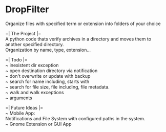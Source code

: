 # DropFilter
Organize files with specified term or extension into folders of your choice

=| The Project |=  
	A python code thats verify archives in a directory and moves them to another specified directory.  
	Organization by name, type, extension...

  
=| Todo |=  
~ inexistent dir exception  
~ open destination directory via notification  
~ don't overwrite or update with backup  
~ search for name including, starts with  
~ search for file size, file including, file metadata.  
~ walk and walk exceptions  
~ arguments  
  
=| Future Ideas |=  
~ Mobile App:  
  Notifications and File System with configured paths in the system.  
~ Gnome Extension or GUI App  
